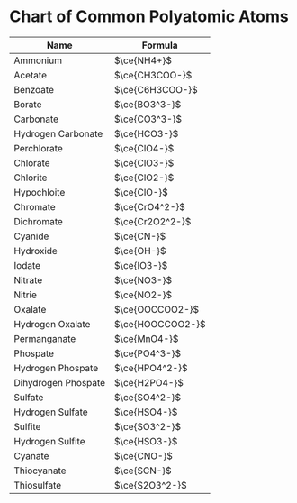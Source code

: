 # Chart of Common Polyatomic Atoms
| Name                | Formula          |
| ------------------- | ---------------- |
| Ammonium            | $\ce{NH4+}$      |
| Acetate             | $\ce{CH3COO-}$   |
| Benzoate            | $\ce{C6H3COO-}$  |
| Borate              | $\ce{BO3^3-}$    |
| Carbonate           | $\ce{CO3^3-}$    |
| Hydrogen Carbonate  | $\ce{HCO3-}$     |
| Perchlorate         | $\ce{ClO4-}$     |
| Chlorate            | $\ce{ClO3-}$     |
| Chlorite            | $\ce{ClO2-}$     |
| Hypochloite         | $\ce{ClO-}$      |
| Chromate            | $\ce{CrO4^2-}$   |
| Dichromate          | $\ce{Cr2O2^2-}$  |
| Cyanide             | $\ce{CN-}$       |
| Hydroxide           | $\ce{OH-}$       |
| Iodate              | $\ce{IO3-}$      |
| Nitrate             | $\ce{NO3-}$      |
| Nitrie              | $\ce{NO2-}$      |
| Oxalate             | $\ce{OOCCOO2-}$  |
| Hydrogen Oxalate    | $\ce{HOOCCOO2-}$ |
| Permanganate        | $\ce{MnO4-}$     |
| Phospate            | $\ce{PO4^3-}$    |
| Hydrogen Phospate   | $\ce{HPO4^2-}$   |
| Dihydrogen Phospate | $\ce{H2PO4-}$    |
| Sulfate             | $\ce{SO4^2-}$    |
| Hydrogen Sulfate    | $\ce{HSO4-}$     |
| Sulfite             | $\ce{SO3^2-}$    |
| Hydrogen Sulfite    | $\ce{HSO3-}$     |
| Cyanate             | $\ce{CNO-}$      |
| Thiocyanate         | $\ce{SCN-}$      |
| Thiosulfate         | $\ce{S2O3^2-}$   |
